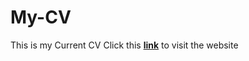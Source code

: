 # My-CV

This is my Current CV
Click this <a target="_blank" href="https://Takudzwa-SE2023
.github.io/My-CV/index.html">**link**</a> to visit the website
